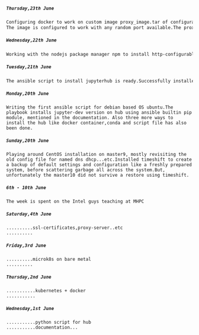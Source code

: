 ##### ***`Thursday,23th June`***
```markdown
Configuring docker to work on custom image proxy_image.tar of configurable-http-proxy inside docker container.
The image is configured to work with any random port available.The proxy_server runs successfully inside the docker, but a curl request  for API_TOKEN does not work. 
```

##### ***`Wednesday,22th June`***
```markdown
Working with the nodejs package manager npm to install http-configurable-proxy, returned with error.Since http-configurable-proxy is a python package we can repeat the installation in a virtual environment with "miniconda".The package is successfully installed,but the jupyterhub fails to start, returns with some proxy error.
```

##### ***`Tuesday,21th June`***
```markdown
The ansible script to install jupyterhub is ready.Successfully installed the hub using Redhat 8 on amazon cloud service.Since the aws comes with pre-configured DNS, only a small changes in the incoming traffic rule for http and https request is required for anyone to access the hub.  

```

##### ***`Monday,20th June`***
```
Writing the first ansible script for debian based OS ubuntu.The playbook installs jupyter-dev version on hub using ansible builtin pip module, mentioned in the documentation. Also three more ways to install the hub like docker container,conda and script file has also been done.  

```


##### ***`Sunday,20th June`***
```
Playing around CentOS installation on master9, mostly revisiting the old config file for named dns dhcp...etc.Installed timeshift to create a backup of default settings and configuration like a freshly prepared system, before scattering garbage all across the system.But, unfortunately the master10 did not survive a restore using timeshift.   
```

##### ***`6th - 10th June`***
```
The week is spent on the Intel guys teaching at MHPC 
```

##### ***`Saturday,4th June`***
```
..........ssl-certificates,proxy-server..etc
..........
```

##### ***`Friday,3rd June`***
```
..........microk8s on bare metal
..........
```

##### ***`Thursday,2nd June`***
```
...........kubernetes + docker
...........
```


##### ***`Wednesday,1st June`***
```
...........python script for hub
...........documentation...
```


